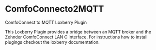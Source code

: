 # ComfoConnecto2MQTT
ComfoConnect to MQTT Loxberry Plugin

This Loxberry Plugin provides a bridge between an MQTT broker and the Zehnder ComfoConnect LAN C Interface.
For instructions how to install plugings checkout the loxberry documentation.

